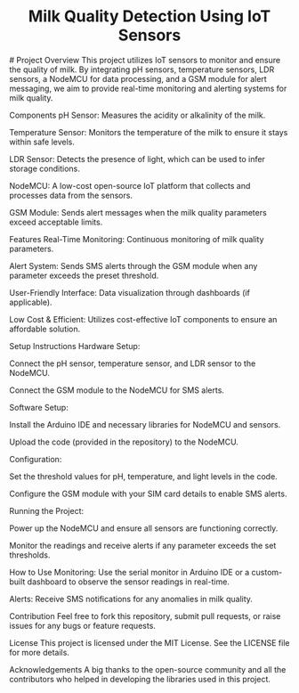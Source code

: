 <h1 align="center"> Milk Quality Detection Using IoT Sensors </h1>
# Project Overview
This project utilizes IoT sensors to monitor and ensure the quality of milk. By integrating pH sensors, temperature sensors, LDR sensors, a NodeMCU for data processing, and a GSM module for alert messaging, we aim to provide real-time monitoring and alerting systems for milk quality.

Components
pH Sensor: Measures the acidity or alkalinity of the milk.

Temperature Sensor: Monitors the temperature of the milk to ensure it stays within safe levels.

LDR Sensor: Detects the presence of light, which can be used to infer storage conditions.

NodeMCU: A low-cost open-source IoT platform that collects and processes data from the sensors.

GSM Module: Sends alert messages when the milk quality parameters exceed acceptable limits.

Features
Real-Time Monitoring: Continuous monitoring of milk quality parameters.

Alert System: Sends SMS alerts through the GSM module when any parameter exceeds the preset threshold.

User-Friendly Interface: Data visualization through dashboards (if applicable).

Low Cost & Efficient: Utilizes cost-effective IoT components to ensure an affordable solution.

Setup Instructions
Hardware Setup:

Connect the pH sensor, temperature sensor, and LDR sensor to the NodeMCU.

Connect the GSM module to the NodeMCU for SMS alerts.

Software Setup:

Install the Arduino IDE and necessary libraries for NodeMCU and sensors.

Upload the code (provided in the repository) to the NodeMCU.

Configuration:

Set the threshold values for pH, temperature, and light levels in the code.

Configure the GSM module with your SIM card details to enable SMS alerts.

Running the Project:

Power up the NodeMCU and ensure all sensors are functioning correctly.

Monitor the readings and receive alerts if any parameter exceeds the set thresholds.

How to Use
Monitoring: Use the serial monitor in Arduino IDE or a custom-built dashboard to observe the sensor readings in real-time.

Alerts: Receive SMS notifications for any anomalies in milk quality.

Contribution
Feel free to fork this repository, submit pull requests, or raise issues for any bugs or feature requests.

License
This project is licensed under the MIT License. See the LICENSE file for more details.

Acknowledgements
A big thanks to the open-source community and all the contributors who helped in developing the libraries used in this project.
